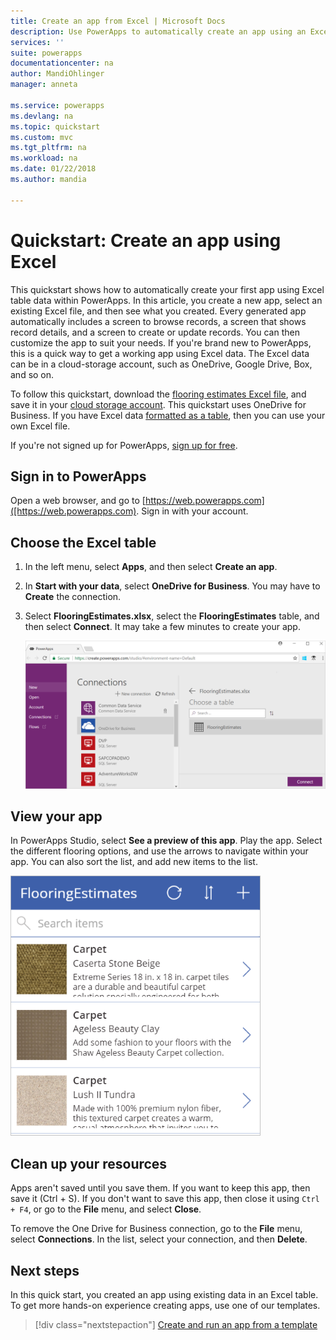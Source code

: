 ```yaml
---
title: Create an app from Excel | Microsoft Docs
description: Use PowerApps to automatically create an app using an Excel file stored in the cloud
services: ''
suite: powerapps
documentationcenter: na
author: MandiOhlinger
manager: anneta

ms.service: powerapps
ms.devlang: na
ms.topic: quickstart
ms.custom: mvc
ms.tgt_pltfrm: na
ms.workload: na
ms.date: 01/22/2018
ms.author: mandia

---
```

# Quickstart: Create an app using Excel

This quickstart shows how to automatically create your first app using Excel table data within PowerApps. In this article, you create a new app, select an existing Excel file, and then see what you created. Every generated app automatically includes a screen to browse records, a screen that shows record details, and a screen to create or update records. You can then customize the app to suit your needs. If you're brand new to PowerApps, this is a quick way to get a working app using Excel data. The Excel data can be in a cloud-storage account, such as OneDrive, Google Drive, Box, and so on. 

To follow this quickstart, download the [flooring estimates Excel file](https://az787822.vo.msecnd.net/documentation/get-started-from-data/FlooringEstimates.xlsx), and save it in your [cloud storage account](connections/cloud-storage-blob-connections.md). This quickstart uses OneDrive for Business. If you have Excel data [formatted as a table](https://support.office.com/article/Create-an-Excel-table-in-a-worksheet-E81AA349-B006-4F8A-9806-5AF9DF0AC664), then you can use your own Excel file. 

If you're not signed up for PowerApps, [sign up for free](https://web.powerapps.com/signup?redirect=marketing&email=).

## Sign in to PowerApps

Open a web browser, and go to [https://web.powerapps.com]([https://web.powerapps.com). Sign in with your account.

## Choose the Excel table
1. In the left menu, select **Apps**, and then select **Create an app**.

2. In **Start with your data**, select **OneDrive for Business**. You may have to **Create** the connection. 

3. Select **FlooringEstimates.xlsx**, select the **FlooringEstimates** table, and then select **Connect**. It may take a few minutes to create your app.

    ![Select FlooringEstimates table](./media/get-started-create-from-data/select-flooring-estimates-table.png)

## View your app   
In PowerApps Studio, select **See a preview of this app**. Play the app. Select the different flooring options, and use the arrows to navigate within your app. You can also sort the list, and add new items to the list.

![Preview your app](./media/get-started-create-from-data/refresh-list-add-new-flooring-estimates.png)

## Clean up your resources
Apps aren't saved until you save them. If you want to keep this app, then save it (Ctrl + S). If you don't want to save this app, then close it using `Ctrl + F4`, or go to the **File** menu, and select **Close**. 

To remove the One Drive for Business connection, go to the **File** menu, select **Connections**. In the list, select your connection, and then **Delete**.

## Next steps
In this quick start, you created an app using existing data in an Excel table. To get more hands-on experience creating apps, use one of our templates.

> [!div class="nextstepaction"]
> [Create and run an app from a template](get-started-test-drive.md)